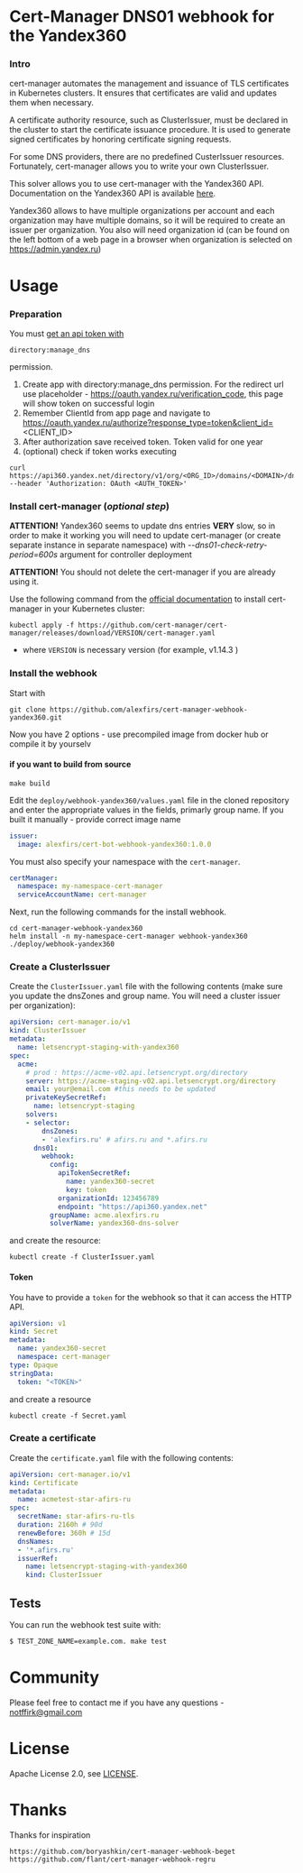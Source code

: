 # Cert-Manager DNS01 webhook for the Yandex360

### Intro

cert-manager automates the management and issuance of TLS certificates in Kubernetes clusters. It ensures that certificates are valid and updates them when necessary.

A certificate authority resource, such as ClusterIssuer, must be declared in the cluster to start the certificate issuance procedure. It is used to generate signed certificates by honoring certificate signing requests.

For some DNS providers, there are no predefined CusterIssuer resources. Fortunately, cert-manager allows you to write your own ClusterIssuer.

This solver allows you to use cert-manager with the Yandex360 API. Documentation on the Yandex360 API is available [here](https://yandex.ru/dev/api360/doc/ref/DomainDNSService.html).

Yandex360 allows to have multiple organizations per account and each organization may have multiple domains, so it will be required to create an issuer per organization. You also will need organization id (can be found on the left bottom of a web page in a browser when organization is selected on https://admin.yandex.ru)


# Usage

### Preparation

You must [get an api token with](https://yandex.ru/dev/api360/doc/concepts/access.html)
```
directory:manage_dns 
```
permission. 

1. Create app with directory:manage_dns permission. For the redirect url use placeholder - https://oauth.yandex.ru/verification_code, this page will show token on successful login
2. Remember ClientId from app page and navigate to https://oauth.yandex.ru/authorize?response_type=token&client_id=<CLIENT_ID>
3. After authorization save received token. Token valid for one year
4. (optional) check if token works executing
```
curl https://api360.yandex.net/directory/v1/org/<ORG_ID>/domains/<DOMAIN>/dns --header 'Authorization: OAuth <AUTH_TOKEN>'
```

### Install cert-manager (*optional step*)

**ATTENTION!** Yandex360 seems to update dns entries **VERY** slow, so in order to make it working you will need to update cert-manager (or create separate instance in separate namespace) with *--dns01-check-retry-period=600s* argument for controller deployment

**ATTENTION!** You should not delete the cert-manager if you are already using it.

Use the following command from the [official documentation](https://cert-manager.io/docs/installation/) to install cert-manager in your Kubernetes cluster:

```shell
kubectl apply -f https://github.com/cert-manager/cert-manager/releases/download/VERSION/cert-manager.yaml
```
*  where `VERSION` is necessary version (for example, v1.14.3 )

### Install the webhook
Start with 
```shell
git clone https://github.com/alexfirs/cert-manager-webhook-yandex360.git
```
Now you have 2 options - use precompiled image from docker hub or compile it by yourselv

#### if you want to build from source
```shell
make build
```


Edit the `deploy/webhook-yandex360/values.yaml` file in the cloned repository and enter the appropriate values in the fields, primarly group name. If you built it manually - provide correct image name
```yaml
issuer:
  image: alexfirs/cert-bot-webhook-yandex360:1.0.0
```

You must also specify your namespace with the `cert-manager`.

```yaml
certManager:
  namespace: my-namespace-cert-manager
  serviceAccountName: cert-manager
```



Next, run the following commands for the install webhook.

```shell
cd cert-manager-webhook-yandex360
helm install -n my-namespace-cert-manager webhook-yandex360 ./deploy/webhook-yandex360
```

### Create a ClusterIssuer

Create the `ClusterIssuer.yaml` file with the following contents (make sure you update the dnsZones and group name. You will need a cluster issuer per organization): 
```yaml
apiVersion: cert-manager.io/v1
kind: ClusterIssuer
metadata:
  name: letsencrypt-staging-with-yandex360
spec:
  acme:
    # prod : https://acme-v02.api.letsencrypt.org/directory
    server: https://acme-staging-v02.api.letsencrypt.org/directory
    email: your@email.com #this needs to be updated
    privateKeySecretRef:
      name: letsencrypt-staging
    solvers:
    - selector:
        dnsZones:
        - 'alexfirs.ru' # afirs.ru and *.afirs.ru
      dns01:
        webhook:
          config:
            apiTokenSecretRef:
              name: yandex360-secret
              key: token
            organizationId: 123456789
            endpoint: "https://api360.yandex.net"
          groupName: acme.alexfirs.ru
          solverName: yandex360-dns-solver
```
and create the resource:

```shell
kubectl create -f ClusterIssuer.yaml
```

#### Token

You have to provide a `token` for the webhook so that it can access the HTTP API.

```yaml
apiVersion: v1
kind: Secret
metadata:
  name: yandex360-secret
  namespace: cert-manager
type: Opaque
stringData:
  token: "<TOKEN>"
```
and create a resource
```shell
kubectl create -f Secret.yaml
```

### Create a certificate

Create the `certificate.yaml` file with the following contents:

```yaml
apiVersion: cert-manager.io/v1
kind: Certificate
metadata:
  name: acmetest-star-afirs-ru
spec:
  secretName: star-afirs-ru-tls
  duration: 2160h # 90d
  renewBefore: 360h # 15d
  dnsNames:
  - '*.afirs.ru'
  issuerRef:
    name: letsencrypt-staging-with-yandex360
    kind: ClusterIssuer
```

## Tests

You can run the webhook test suite with:

```bash
$ TEST_ZONE_NAME=example.com. make test
```

# Community

Please feel free to contact me if you have any questions - notffirk@gmail.com


# License

Apache License 2.0, see [LICENSE](LICENSE).

# Thanks
Thanks for inspiration
```
https://github.com/boryashkin/cert-manager-webhook-beget
https://github.com/flant/cert-manager-webhook-regru
```